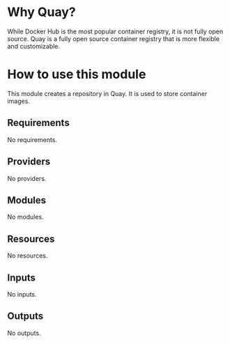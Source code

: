 # Why Quay?

While Docker Hub is the most popular container registry, it is not fully open source. Quay is a fully open source container registry that is more flexible and customizable.

# How to use this module

This module creates a repository in Quay. It is used to store container images.


<!-- BEGIN_TF_DOCS -->
## Requirements

No requirements.

## Providers

No providers.

## Modules

No modules.

## Resources

No resources.

## Inputs

No inputs.

## Outputs

No outputs.
<!-- END_TF_DOCS -->